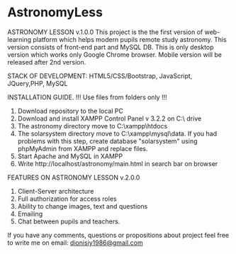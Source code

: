 # AstronomyLess

ASTRONOMY LESSON v.1.0.0
This project is the the first version of web-learning platform which helps modern pupils remote study astronomy.
This version consists of front-end part and MySQL DB.
This is only desktop version which works only Google Chrome browser.
Mobile version will be released after 2nd version.

STACK OF DEVELOPMENT: HTML5/CSS/Bootstrap, JavaScript, JQuery,PHP, MySQL

INSTALLATION GUIDE. !!! Use files from folders only !!!
1. Download repository to the local PC
2. Download and install XAMPP Control Panel v 3.2.2 on C:\ drive
3. The astronomy directory move to C:\xampp\htdocs
4. The solarsystem directory move to C:\xampp\mysql\data. If you had problems with this step, create database "solarsystem" using 
phpMyAdmin from XAMPP and replace files.
5. Start Apache and MySQL in XAMPP
6. Write http://localhost/astronomy/main.html in search bar on browser

FEATURES ON ASTRONOMY LESSON v.2.0.0
1. Client-Server architecture
2. Full authorization for access roles
3. Ability to change images, text and questions
4. Emailing
5. Chat between pupils and teachers.

If you have any comments, questions or propositions about project feel free to write me on 
email: dionisiy1986@gmail.com
